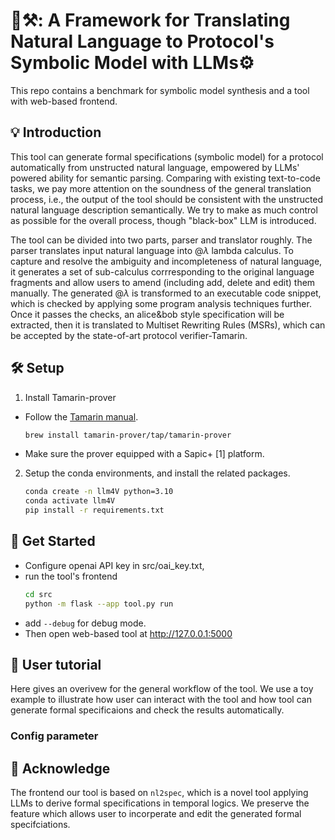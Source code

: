 # 🤔⚒️: A Framework for Translating Natural Language to Protocol's Symbolic Model with LLMs⚙️

This repo contains a benchmark for symbolic model synthesis and a tool with web-based frontend.

## 💡 Introduction

This tool can generate formal specifications (symbolic model) for a protocol automatically from unstructed natural language, empowered by LLMs' powered ability for semantic parsing. Comparing with existing text-to-code tasks, we pay more attention on the soundness of the general translation process, i.e., the output of the tool should be consistent with the unstructed natural language description semantically. We try to make as much control as possible for the overall process, though "black-box" LLM is introduced.

The tool can be divided into two parts, parser and translator roughly. The parser translates input natural language into @$\lambda$ lambda calculus. To capture and resolve the ambiguity and incompleteness of natural language, it generates a set of sub-calculus corrresponding to the original language fragments and allow users to amend (including add, delete and edit) them manually. The generated @$\lambda$ is transformed to an executable code snippet, which is checked by applying some program analysis techniques further. Once it passes the checks, an alice&bob style specification will be extracted, then it is translated to Multiset Rewriting Rules (MSRs), which can be accepted by the state-of-art protocol verifier-Tamarin.

## 🛠️ Setup

1. Install Tamarin-prover
- Follow the [Tamarin manual](https://tamarin-prover.com/manual/master/book/002_installation.html).
    ```bash
    brew install tamarin-prover/tap/tamarin-prover
    ```
- Make sure the prover equipped with a Sapic+ [1] platform.


2. Setup the conda environments, and install the related packages.
    ```bash
    conda create -n llm4V python=3.10
    conda activate llm4V
    pip install -r requirements.txt
    ```

## 🚀 Get Started

- Configure openai API key in src/oai_key.txt,
- run the tool's frontend
    ```bash
    cd src
    python -m flask --app tool.py run
    ```
- add ```--debug``` for debug mode.
- Then open web-based tool at http://127.0.0.1:5000

## 💬 User tutorial

Here gives an overivew for the general workflow of the tool. We use a toy example to illustrate how user can interact with the tool and how tool can generate formal specificaions and check the results automatically.



### Config parameter 


## 🖖 Acknowledge

The frontend our tool is based on `nl2spec`, which is a novel tool applying LLMs to derive formal specifications in temporal logics. We preserve the feature which allows user to incorperate and edit the generated formal specifciations.